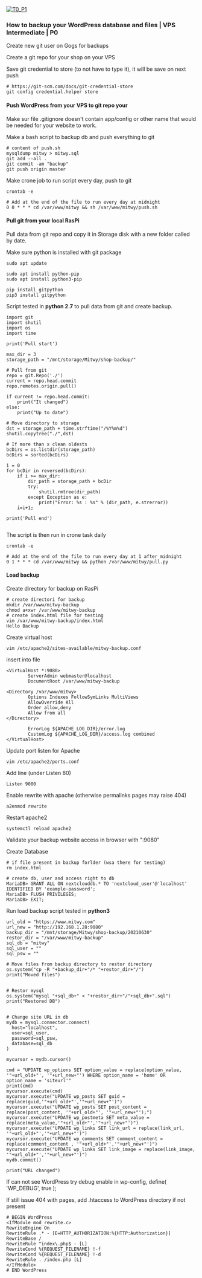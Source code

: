 [![T0_P1](https://img.youtube.com/vi/SqjB4j_whxI/0.jpg)](https://www.youtube.com/watch?v=SqjB4j_whxI)
### How to backup your WordPress database and files | VPS Intermediate | P0

Create new git user on Gogs for backups

Create a git repo for your shop on your VPS

Save git credential to store (to not have to type it), it will be save on next push

```
# https://git-scm.com/docs/git-credential-store
git config credential.helper store
```

####  Push WordPress from your VPS to git repo your 

Make sur file .gitignore doesn't contain app/config or other name that would be needed for your website to work.

Make a bash script to backup db and push everything to git

```
# content of push.sh
mysqldump mitwy > mitwy.sql
git add --all .
git commit -am "backup"
git push origin master
```
Make crone job to run script every day, push to git
```
crontab -e

# Add at the end of the file to run every day at midnight 
0 0 * * * cd /var/www/mitwy && sh /var/www/mitwy/push.sh
```

#### Pull git from your local RasPi

Pull data from git repo and copy it in Storage disk with a new folder called by date.

Make sure python is installed with git package

```
sudo apt update

sudo apt install python-pip
sudo apt install python3-pip

pip install gitpython
pip3 install gitpython
```
Script tested in **python 2.7** to pull data from git and create backup.

```
import git
import shutil
import os
import time

print('Pull start')

max_dir = 3
storage_path = "/mnt/storage/Mitwy/shop-backup/"

# Pull from git
repo = git.Repo('./')
current = repo.head.commit
repo.remotes.origin.pull()

if current != repo.head.commit:
    print("It changed")
else:
    print("Up to date")

# Move directory to storage
dst = storage_path + time.strftime("/%Y%m%d")
shutil.copytree("./",dst)

# If more than x clean oldests
bcDirs = os.listdir(storage_path)
bcDirs = sorted(bcDirs)

i = 0
for bcDir in reversed(bcDirs):
    if i >= max_dir:
        dir_path = storage_path + bcDir
        try:
            shutil.rmtree(dir_path)
        except Exception as e:
            print("Error: %s : %s" % (dir_path, e.strerror))
    i=i+1;

print('Pull end')


```
 The script is then run in crone task daily
```
crontab -e

# Add at the end of the file to run every day at 1 after midnight 
0 1 * * * cd /var/www/mitwy && python /var/www/mitwy/pull.py
```
#### Load backup
Create directory for backup on RasPi
```
# create directori for backup
mkdir /var/www/mitwy-backup
chmod a+xwr /var/www/mitwy-backup
# create index.html file for testing
vim /var/www/mitwy-backup/index.html
Hello Backup
```
Create virtual host

```
vim /etc/apache2/sites-available/mitwy-backup.conf
```
insert into file
```
<VirtualHost *:9080>
        ServerAdmin webmaster@localhost
        DocumentRoot /var/www/mitwy-backup
        
<Directory /var/www/mitwy>
        Options Indexes FollowSymLinks MultiViews
        AllowOverride All
        Order allow,deny
        Allow from all
</Directory>

        ErrorLog ${APACHE_LOG_DIR}/error.log
        CustomLog ${APACHE_LOG_DIR}/access.log combined
</VirtualHost>
```
Update port listen for Apache
```
vim /etc/apache2/ports.conf
```
Add line (under Listen 80)
```
Listen 9080
```
Enable rewrite with apache (otherwise permalinks pages may raise 404)

```
a2enmod rewrite
```

Restart apache2

```
systemctl reload apache2
```

Validate your backup website access in browser with "<ip>:9080"

Create Database

```
# if file present in backup forlder (wsa there for testing)
rm index.html

# create db, user and access right to db
MariaDB> GRANT ALL ON nextclouddb.* TO 'nextcloud_user'@'localhost' IDENTIFIED BY 'example-password';
MariaDB> FLUSH PRIVILEGES;
MariaDB> EXIT;
```

Run load backup script tested in **python3**

```
url_old = "https://www.mitwy.com"
url_new = "http://192.168.1.28:9080"
backup_dir = "/mnt/storage/Mitwy/shop-backup/20210630"
restor_dir = "/var/www/mitwy-backup"
sql_db = "mitwy"
sql_user = ""
sql_psw = ""

# Move files from backup directory to restor directory
os.system("cp -R "+backup_dir+"/* "+restor_dir+"/")
print("Moved files")


# Restor mysql
os.system("mysql "+sql_db+" < "+restor_dir+"/"+sql_db+".sql")
print("Restored DB")


# Change site URL in db
mydb = mysql.connector.connect(
  host="localhost",
  user=sql_user,
  password=sql_psw,
  database=sql_db
)

mycursor = mydb.cursor()

cmd = "UPDATE wp_options SET option_value = replace(option_value, '"+url_old+"', '"+url_new+"') WHERE option_name = 'home' OR option_name = 'siteurl'"
print(cmd)
mycursor.execute(cmd)
mycursor.execute("UPDATE wp_posts SET guid = replace(guid,'"+url_old+"','"+url_new+"')")
mycursor.execute("UPDATE wp_posts SET post_content = replace(post_content, '"+url_old+"', '"+url_new+"');")
mycursor.execute("UPDATE wp_postmeta SET meta_value = replace(meta_value,'"+url_old+"','"+url_new+"')")
mycursor.execute("UPDATE wp_links SET link_url = replace(link_url, '"+url_old+"','"+url_new+"')")
mycursor.execute("UPDATE wp_comments SET comment_content = replace(comment_content , '"+url_old+"','"+url_new+"')")
mycursor.execute("UPDATE wp_links SET link_image = replace(link_image, '"+url_old+"','"+url_new+"')")
mydb.commit()

print("URL changed")

```

If can not see WordPress try debug enable in wp-config, define( 'WP_DEBUG', true );

If still issue 404 with pages, add .htaccess to WordPress directory if not present

```
# BEGIN WordPress
<IfModule mod_rewrite.c>
RewriteEngine On
RewriteRule .* - [E=HTTP_AUTHORIZATION:%{HTTP:Authorization}]
RewriteBase /
RewriteRule ^index\.php$ - [L]
RewriteCond %{REQUEST_FILENAME} !-f
RewriteCond %{REQUEST_FILENAME} !-d
RewriteRule . /index.php [L]
</IfModule>
# END WordPress

```


